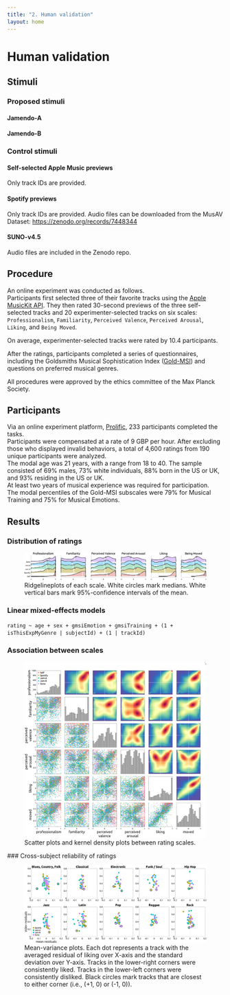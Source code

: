 ```yaml
---
title: "2. Human validation"
layout: home
---
```

# Human validation

## Stimuli

### Proposed stimuli

#### Jamendo-A

#### Jamendo-B


### Control stimuli

#### Self-selected Apple Music previews

Only track IDs are provided.

#### Spotify previews

Only track IDs are provided. Audio files can be downloaded from the MusAV Dataset: https://zenodo.org/records/7448344

#### SUNO-v4.5

Audio files are included in the Zenodo repo.

## Procedure

An online experiment was conducted as follows.  
Participants first selected three of their favorite tracks using the [Apple MusicKit API](https://developer.apple.com/musickit/).
They then rated 30-second previews of the three self-selected tracks and 20 experimenter-selected tracks on six scales: `Professionalism`, `Familiarity`, `Perceived Valence`, `Perceived Arousal`, `Liking`, and `Being Moved`.

On average, experimenter-selected tracks were rated by 10.4 participants.

After the ratings, participants completed a series of questionnaires, including the Goldsmiths Musical Sophistication Index ([Gold-MSI](https://doi.org/10.1371/journal.pone.0089642)) and questions on preferred musical genres.  

All procedures were approved by the ethics committee of the Max Planck Society.

## Participants
Via an online experiment platform, [Prolific](https://www.prolific.com/), 233 participants completed the tasks.  
Participants were compensated at a rate of 9 GBP per hour.
After excluding those who displayed invalid behaviors, a total of 4,600 ratings from 190 unique participants were analyzed.  
The modal age was 21 years, with a range from 18 to 40.
The sample consisted of 69% males, 73% white individuals, 88% born in the US or UK, and 93% residing in the US or UK.  
At least two years of musical experience was required for participation.  
The modal percentiles of the Gold-MSI subscales were 79% for Musical Training and 75% for Musical Emotions.

## Results

### Distribution of ratings
<figure>
<img src="figs/groupN190_boxplots.png" alt="Distribution of ratings" style="min-width:400">
<figurecaption>Ridgelineplots of each scale. White circles mark medians. White vertical bars mark 95%-confidence intervals of the mean.</figurecaption>
</figure>

### Linear mixed-effects models

`rating ~ age + sex + gmsiEmotion + gmsiTraining + (1 + isThisExpMyGenre | subjectId) + (1 | trackId)`

### Association between scales
<figure>
<img src="figs/scatterplotmatrix.png" alt="Association between scales" style="min-width:400">
<figurecaption>Scatter plots and kernel density plots between rating scales.</figcaption> 
</figure>
### Cross-subject reliability of ratings
<figure>
<img src="figs/liking_mean-std.png" alt="rating-reliability" style="min-width:400">
<figurecaption>Mean-variance plots. Each dot represents a track with the averaged residual of liking over X-axis and the standard deviation over Y-axis. Tracks in the lower-right corners were consistently liked. Tracks in the lower-left corners were consistently disliked. Black circles mark tracks that are closest to either corner (i.e., (+1, 0) or (-1, 0)).</figurecaption>
</figure>